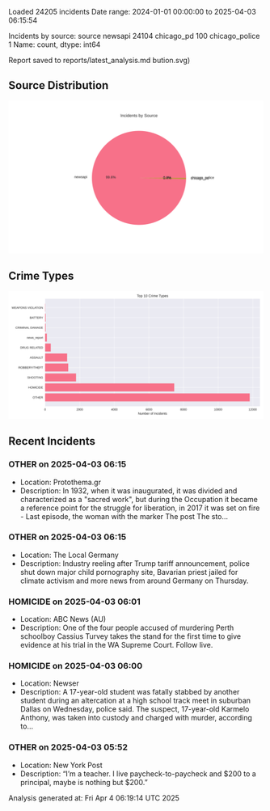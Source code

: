 
Loaded 24205 incidents
Date range: 2024-01-01 00:00:00 to 2025-04-03 06:15:54

Incidents by source:
source
newsapi           24104
chicago_pd          100
chicago_police        1
Name: count, dtype: int64

Report saved to reports/latest_analysis.md
bution.svg)

## Source Distribution
![Source Distribution](images/source_distribution.svg)

## Crime Types
![Crime Types](images/crime_types.svg)

## Recent Incidents

### OTHER on 2025-04-03 06:15
- Location: Protothema.gr
- Description: In 1932, when it was inaugurated, it was divided and characterized as a "sacred work", but during the Occupation it became a reference point for the struggle for liberation, in 2017 it was set on fire - Last episode, the woman with the marker
The post The sto…


### OTHER on 2025-04-03 06:15
- Location: The Local Germany
- Description: Industry reeling after Trump tariff announcement, police shut down major child pornography site, Bavarian priest jailed for climate activism and more news from around Germany on Thursday.


### HOMICIDE on 2025-04-03 06:01
- Location: ABC News (AU)
- Description: One of the four people accused of murdering Perth schoolboy Cassius Turvey takes the stand for the first time to give evidence at his trial in the WA Supreme Court. Follow live.


### HOMICIDE on 2025-04-03 06:00
- Location: Newser
- Description: A 17-year-old student was fatally stabbed by another student during an altercation at a high school track meet in suburban Dallas on Wednesday, police said. The suspect, 17-year-old Karmelo Anthony, was taken into custody and charged with murder, according to…


### OTHER on 2025-04-03 05:52
- Location: New York Post
- Description: “I’m a teacher. I live paycheck-to-paycheck and $200 to a principal, maybe is nothing but $200.”

Analysis generated at: Fri Apr  4 06:19:14 UTC 2025
